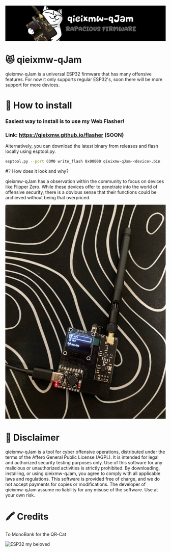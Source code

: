 ![qieixmw-qJam banner](./media/pictures/qieixmw-qJam_banner.jpg)
# 😻 qieixmw-qJam

qieixmw-qJam is a universal ESP32 firmware that has many offensive features.
For now it only supports regular ESP32's, soon there will be more support for more devices.

# 🔗 How to install

### Easiest way to install is to use my Web Flasher!
### Link: https://qieixmw.github.io/flasher (SOON)
Alternatively, you can download the latest binary from releases and flash locally using esptool.py.
```sh
esptool.py --port COM0 write_flash 0x00000 qieixmw-qJam-<device>.bin
```

#❔ How does it look and why?

qieixmw-qJam has a observation within the community to focus on devices like Flipper Zero. While these devices offer to penetrate into the world of offensive security,
there is a obvious sense that their functions could be archieved without being that overpriced.

![qieixmw-qJam PCB](./media/pictures/PCB.jpg)

# 🚨 Disclaimer

qieixmw-qJam is a tool for cyber offensive operations, distributed under the terms of the Affero General Public License (AGPL). It is intended for legal and authorized security testing purposes only. Use of this software for any malicious or unauthorized activities is strictly prohibited. By downloading, installing, or using qieixmw-qJam, you agree to comply with all applicable laws and regulations. This software is provided free of charge, and we do not accept payments for copies or modifications. The developer of qieixmw-qJam assume no liability for any misuse of the software. Use at your own risk.

# 🖍️ Credits
To MonoBank for the QR-Cat

![ESP32 my beloved](https://github.com/user-attachments/assets/a76f0827-e662-478c-890f-64ebaebfcf51)
